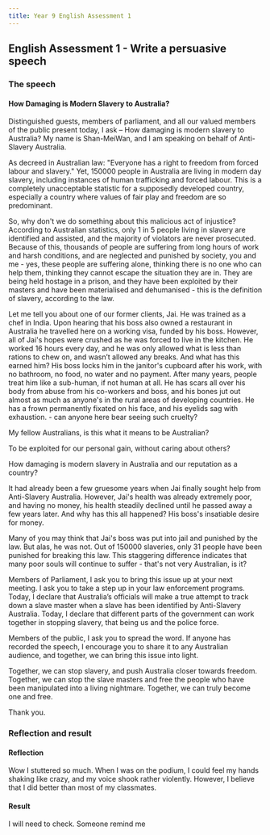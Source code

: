 ```yaml
---
title: Year 9 English Assessment 1
---
```


<body>
  <h2>English Assessment 1 - Write a persuasive speech</h2>
  <h3>The speech</h3>
  <h4>How Damaging is Modern Slavery to Australia?</h4>
  <p>Distinguished guests, members of parliament, and all our valued members of the public present today, I ask – How damaging is modern slavery to Australia? My name is Shan-MeiWan, and I am speaking on behalf of Anti-Slavery Australia.</p>
  <p>As decreed in Australian law: "Everyone has a right to freedom from forced labour and slavery." Yet, 150000 people in Australia are living in modern day slavery, including instances of human trafficking and forced labour. This is a completely unacceptable statistic for a supposedly developed country, especially a country where values of fair play and freedom are so predominant.</p>
  <p>So, why don't we do something about this malicious act of injustice? According to Australian statistics, only 1 in 5 people living in slavery are identified and assisted, and the majority of violators are never prosecuted. Because of this, thousands of people are suffering from long hours of work and harsh conditions, and are neglected and punished by society, you and me - yes, these people are suffering alone, thinking there is no one who can help them, thinking they cannot escape the situation they are in. They are being held hostage in a prison, and they have been exploited by their masters and have been materialised and dehumanised - this is the definition of slavery, according to the law.</p>
  <p>Let me tell you about one of our former clients, Jai. He was trained as a chef in India. Upon hearing that his boss also owned a restaurant in Australia he travelled here on a working visa, funded by his boss. However, all of Jai's hopes were crushed as he was forced to live in the kitchen. He worked 16 hours every day, and he was only allowed what is less than rations to chew on, and wasn’t allowed any breaks. And what has this earned him? His boss locks him in the janitor's cupboard after his work, with no bathroom, no food, no water and no payment. After many years, people treat him like a sub-human, if not human at all. He has scars all over his body from abuse from his co-workers and boss, and his bones jut out almost as much as anyone's in the rural areas of developing countries. He has a frown permanently fixated on his face, and his eyelids sag with exhaustion. - can anyone here bear seeing such cruelty?</p>
  <p>My fellow Australians, is this what it means to be Australian?</p>
  <p>To be exploited for our personal gain, without caring about others?</p>
  <p>How damaging is modern slavery in Australia and our reputation as a country?</p>
  <p>It had already been a few gruesome years when Jai finally sought help from Anti-Slavery Australia. However, Jai's health was already extremely poor, and having no money, his health steadily declined until he passed away a few years later. And why has this all happened? His boss's insatiable desire for money. </p>
  <p>Many of you may think that Jai's boss was put into jail and punished by the law. But alas, he was not. Out of 150000 slaveries, only 31 people have been punished for breaking this law. This staggering difference indicates that many poor souls will continue to suffer - that's not very Australian, is it?</p>
  <p>Members of Parliament, I ask you to bring this issue up at your next meeting. I ask you to take a step up in your law enforcement programs. Today, I declare that Australia’s officials will make a true attempt to track down a slave master when a slave has been identified by Anti-Slavery Australia. Today, I declare that different parts of the government can work together in stopping slavery, that being us and the police force.</p>
  <p>Members of the public, I ask you to spread the word. If anyone has recorded the speech, I encourage you to share it to any Australian audience, and together, we can bring this issue into light.</p>
  <p>Together, we can stop slavery, and push Australia closer towards freedom. Together, we can stop the slave masters and free the people who have been manipulated into a living nightmare. Together, we can truly become one and free.</p>
  <p>Thank you.</p>
  <h3>Reflection and result</h3>
  <h4>Reflection</h4>
  <p>Wow I stuttered so much. When I was on the podium, I could feel my hands shaking like crazy, and my voice shook rather violently. However, I believe that I did better than most of my classmates.</p>
  <h4>Result</h4>
  <p>I will need to check. Someone remind me</p>
</body>
